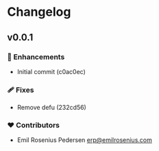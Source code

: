 # Changelog


## v0.0.1


### 🚀 Enhancements

- Initial commit (c0ac0ec)

### 🩹 Fixes

- Remove defu (232cd56)

### ❤️  Contributors

- Emil Rosenius Pedersen <erp@emilrosenius.com>

